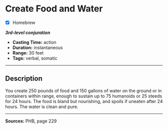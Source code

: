 # Create Food and Water
- [x] Homebrew

***3rd-level conjuration***
- **Casting Time:** action
- **Duration:** instantaneous
- **Range:** 30 feet
- **Tags:** verbal, somatic

---

## Description
You create 250 pounds of food and 150 gallons of water on the ground or in containers within range, enough to sustain up to 75 humanoids or 25 steeds for 24 hours.
The food is bland but nourishing, and spoils if uneaten after 24 hours.
The water is clean and pure.

---

**Sources:** PHB, page 229
